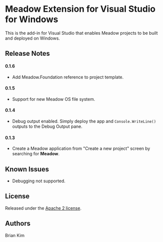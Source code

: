 # Meadow Extension for Visual Studio for Windows

This is the add-in for Visual Studio that enables Meadow projects to be built and deployed on Windows. 

## Release Notes

#### 0.1.6
- Add Meadow.Foundation reference to project template.

#### 0.1.5
- Support for new Meadow OS file system.

#### 0.1.4
- Debug output enabled. Simply deploy the app and `Console.WriteLine()` outputs to the Debug Output pane.

#### 0.1.3
- Create a Meadow application from "Create a new project" screen by searching for **Meadow**.

## Known Issues
- Debugging not supported.

## License

Released under the [Apache 2 license](license.md).

## Authors

Brian Kim